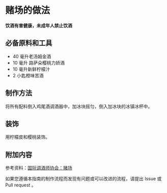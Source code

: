 
# 赌场的做法

**饮酒有害健康，未成年人禁止饮酒**

## 必备原料和工具

- 40 毫升老汤姆金酒
- 10 毫升 路萨朵樱桃力娇酒
- 10 毫升新鲜柠檬汁
- 2 小匙橙味苦酒


## 制作方法

将所有配料倒入鸡尾酒调酒器中，加冰块摇匀，倒入加冰块的冰镇冰杯中。

## 装饰

用柠檬皮和樱桃装饰。

## 附加内容

参考资料：[国际调酒师协会：赌场](https://iba-world.com/casino/)

如果您遵循本指南的制作流程而发现有问题或可以改进的流程，请提出 Issue 或 Pull request 。
